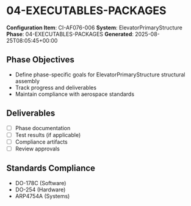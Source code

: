 # 04-EXECUTABLES-PACKAGES

**Configuration Item**: CI-AF076-006
**System**: ElevatorPrimaryStructure
**Phase**: 04-EXECUTABLES-PACKAGES
**Generated**: 2025-08-25T08:05:45+00:00

## Phase Objectives
- Define phase-specific goals for ElevatorPrimaryStructure structural assembly
- Track progress and deliverables
- Maintain compliance with aerospace standards

## Deliverables
- [ ] Phase documentation
- [ ] Test results (if applicable)
- [ ] Compliance artifacts
- [ ] Review approvals

## Standards Compliance
- DO-178C (Software)
- DO-254 (Hardware)
- ARP4754A (Systems)

